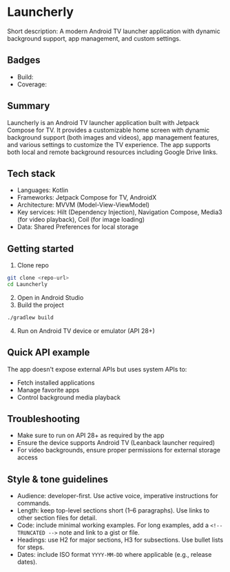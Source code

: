 # Launcherly

Short description: A modern Android TV launcher application with dynamic background support, app management, and custom settings.

## Badges
- Build: <!-- Add CI badge URL -->
- Coverage: <!-- Coverage badge -->

## Summary
Launcherly is an Android TV launcher application built with Jetpack Compose for TV. It provides a customizable home screen with dynamic background support (both images and videos), app management features, and various settings to customize the TV experience. The app supports both local and remote background resources including Google Drive links.

## Tech stack
- Languages: Kotlin
- Frameworks: Jetpack Compose for TV, AndroidX
- Architecture: MVVM (Model-View-ViewModel)
- Key services: Hilt (Dependency Injection), Navigation Compose, Media3 (for video playback), Coil (for image loading)
- Data: Shared Preferences for local storage

## Getting started
1. Clone repo
```bash
git clone <repo-url>
cd Launcherly
```
2. Open in Android Studio
3. Build the project
```bash
./gradlew build
```
4. Run on Android TV device or emulator (API 28+)

## Quick API example
The app doesn't expose external APIs but uses system APIs to:
- Fetch installed applications
- Manage favorite apps
- Control background media playback

## Troubleshooting
- Make sure to run on API 28+ as required by the app
- Ensure the device supports Android TV (Leanback launcher required)
- For video backgrounds, ensure proper permissions for external storage access

## Style & tone guidelines
- Audience: developer-first. Use active voice, imperative instructions for commands.
- Length: keep top-level sections short (1–6 paragraphs). Use links to other section files for detail.
- Code: include minimal working examples. For long examples, add a `<!-- TRUNCATED -->` note and link to a gist or file.
- Headings: use H2 for major sections, H3 for subsections. Use bullet lists for steps.
- Dates: include ISO format `YYYY-MM-DD` where applicable (e.g., release dates).